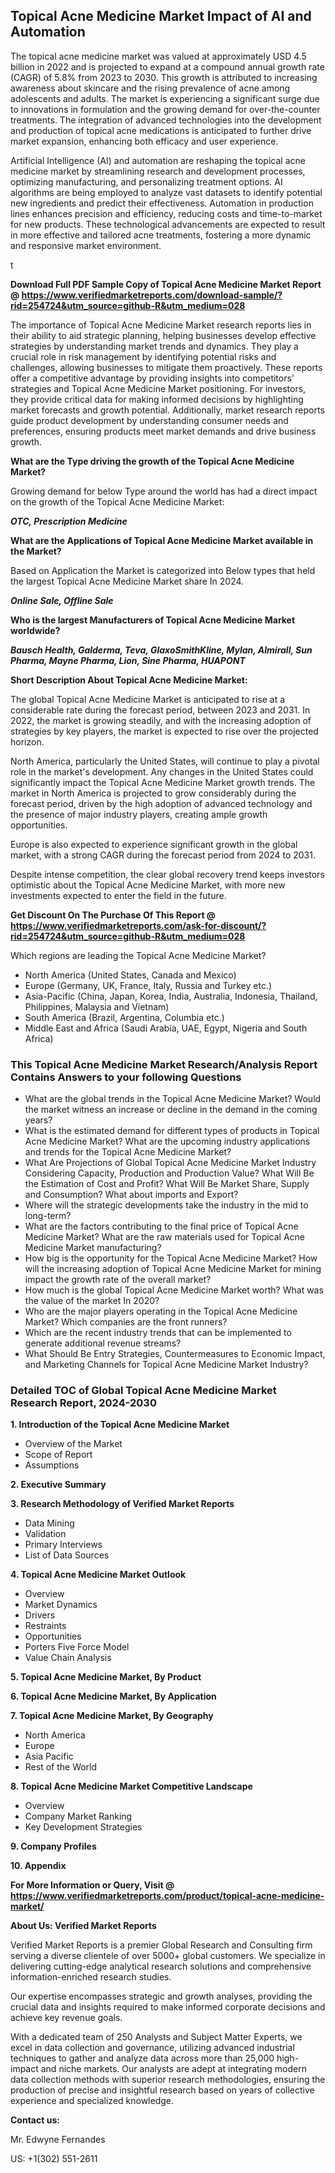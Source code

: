 <h2>Topical Acne Medicine Market Impact of AI and Automation</h2><p>The topical acne medicine market was valued at approximately USD 4.5 billion in 2022 and is projected to expand at a compound annual growth rate (CAGR) of 5.8% from 2023 to 2030. This growth is attributed to increasing awareness about skincare and the rising prevalence of acne among adolescents and adults. The market is experiencing a significant surge due to innovations in formulation and the growing demand for over-the-counter treatments. The integration of advanced technologies into the development and production of topical acne medications is anticipated to further drive market expansion, enhancing both efficacy and user experience.</p><p>Artificial Intelligence (AI) and automation are reshaping the topical acne medicine market by streamlining research and development processes, optimizing manufacturing, and personalizing treatment options. AI algorithms are being employed to analyze vast datasets to identify potential new ingredients and predict their effectiveness. Automation in production lines enhances precision and efficiency, reducing costs and time-to-market for new products. These technological advancements are expected to result in more effective and tailored acne treatments, fostering a more dynamic and responsive market environment.</p>t</p><p id="" class=""><strong>Download Full PDF Sample Copy of Topical Acne Medicine Market Report @ <a href="https://www.verifiedmarketreports.com/download-sample/?rid=254724&utm_source=github-R&utm_medium=028" target="_blank">https://www.verifiedmarketreports.com/download-sample/?rid=254724&utm_source=github-R&utm_medium=028</a></strong></p><p>The importance of&nbsp;Topical Acne Medicine Market research reports lies in their ability to aid strategic planning, helping businesses develop effective strategies by understanding market trends and dynamics. They play a crucial role in risk management by identifying potential risks and challenges, allowing businesses to mitigate them proactively. These reports offer a competitive advantage by providing insights into competitors' strategies and Topical Acne Medicine Market positioning. For investors, they provide critical data for making informed decisions by highlighting market forecasts and growth potential. Additionally, market research reports guide product development by understanding consumer needs and preferences, ensuring products meet market demands and drive business growth.</p><p><strong>What are the&nbsp;Type driving the growth of the Topical Acne Medicine Market?</strong></p><p id="" class="">Growing demand for below Type around the world has had a direct impact on the growth of the Topical Acne Medicine Market:</p><em><strong>OTC, Prescription Medicine</strong></em></p><strong>What are the&nbsp;Applications&nbsp;of Topical Acne Medicine Market available in the Market?</strong></p><p id="" class="">Based on Application the Market is categorized into Below types that held the largest Topical Acne Medicine Market share In 2024.</p><em><strong>Online Sale, Offline Sale</strong></em></p><strong>Who is the largest Manufacturers of Topical Acne Medicine Market worldwide?</strong></p><p><em><strong>Bausch Health, Galderma, Teva, GlaxoSmithKline, Mylan, Almirall, Sun Pharma, Mayne Pharma, Lion, Sine Pharma, HUAPONT</strong></em></p><p id="" class=""><strong>Short Description About Topical Acne Medicine Market:</strong></p><p>The global Topical Acne Medicine Market is anticipated to rise at a considerable rate during the forecast period, between 2023 and 2031. In 2022, the market is growing steadily, and with the increasing adoption of strategies by key players, the market is expected to rise over the projected horizon.</p><p>North America, particularly the United States, will continue to play a pivotal role in the market's development. Any changes in the United States could significantly impact the Topical Acne Medicine Market growth trends. The market in North America is projected to grow considerably during the forecast period, driven by the high adoption of advanced technology and the presence of major industry players, creating ample growth opportunities.</p><p>Europe is also expected to experience significant growth in the global market, with a strong CAGR during the forecast period from 2024 to 2031.</p><p>Despite intense competition, the clear global recovery trend keeps investors optimistic about the Topical Acne Medicine Market, with more new investments expected to enter the field in the future.</p><p id="" class=""><strong>Get Discount On The Purchase Of This Report @ <a href="https://www.verifiedmarketreports.com/ask-for-discount/?rid=254724&utm_source=github-R&utm_medium=028" target="_blank">https://www.verifiedmarketreports.com/ask-for-discount/?rid=254724&utm_source=github-R&utm_medium=028</a></strong></p>Which regions are leading the Topical Acne Medicine Market?</p><ul><li>North America (United States, Canada and Mexico)</li><li>Europe (Germany, UK, France, Italy, Russia and Turkey etc.)</li><li>Asia-Pacific (China, Japan, Korea, India, Australia, Indonesia, Thailand, Philippines, Malaysia and Vietnam)</li><li>South America (Brazil, Argentina, Columbia etc.)</li><li>Middle East and Africa (Saudi Arabia, UAE, Egypt, Nigeria and South Africa)</li></ul><h3 id="" class="">This Topical Acne Medicine Market Research/Analysis Report Contains Answers to your following Questions</h3><ul><li>What are the global trends in the Topical Acne Medicine Market? Would the market witness an increase or decline in the demand in the coming years?</li><li>What is the estimated demand for different types of products in Topical Acne Medicine Market? What are the upcoming industry applications and trends for the Topical Acne Medicine Market?</li><li>What Are Projections of Global Topical Acne Medicine Market Industry Considering Capacity, Production and Production Value? What Will Be the Estimation of Cost and Profit? What Will Be Market Share, Supply and Consumption? What about imports and Export?</li><li>Where will the strategic developments take the industry in the mid to long-term?</li><li>What are the factors contributing to the final price of Topical Acne Medicine Market? What are the raw materials used for Topical Acne Medicine Market manufacturing?</li><li>How big is the opportunity for the Topical Acne Medicine Market? How will the increasing adoption of Topical Acne Medicine Market for mining impact the growth rate of the overall market?</li><li>How much is the global Topical Acne Medicine Market worth? What was the value of the market In 2020?</li><li>Who are the major players operating in the Topical Acne Medicine Market? Which companies are the front runners?</li><li>Which are the recent industry trends that can be implemented to generate additional revenue streams?</li><li>What Should Be Entry Strategies, Countermeasures to Economic Impact, and Marketing Channels for Topical Acne Medicine Market Industry?</li></ul><h3 id="" class="">Detailed TOC of Global Topical Acne Medicine Market Research Report, 2024-2030</h3><p id="" class=""><strong>1. Introduction of the Topical Acne Medicine Market</strong></p><ul><li>Overview of the Market</li><li>Scope of Report</li><li>Assumptions</li></ul><p id="" class=""><strong>2. Executive Summary</strong></p><p id="" class=""><strong>3. Research Methodology of Verified Market Reports</strong></p><ul><li>Data Mining</li><li>Validation</li><li>Primary Interviews</li><li>List of Data Sources</li></ul><p id="" class=""><strong>4. Topical Acne Medicine Market Outlook</strong></p><ul><li>Overview</li><li>Market Dynamics</li><li>Drivers</li><li>Restraints</li><li>Opportunities</li><li>Porters Five Force Model</li><li>Value Chain Analysis</li></ul><p id="" class=""><strong>5. Topical Acne Medicine Market, By Product</strong></p><p id="" class=""><strong>6. Topical Acne Medicine Market, By Application</strong></p><p id="" class=""><strong>7. Topical Acne Medicine Market, By Geography</strong></p><ul><li>North America</li><li>Europe</li><li>Asia Pacific</li><li>Rest of the World</li></ul><p id="" class=""><strong>8. Topical Acne Medicine Market Competitive Landscape</strong></p><ul><li>Overview</li><li>Company Market Ranking</li><li>Key Development Strategies</li></ul><p id="" class=""><strong>9. Company Profiles</strong></p><p id="" class=""><strong>10. Appendix</strong></p><p id="" class=""><strong>For More Information or Query, Visit @ <a href="https://www.verifiedmarketreports.com/product/topical-acne-medicine-market/" target="_blank">https://www.verifiedmarketreports.com/product/topical-acne-medicine-market/</a></strong></p><p id="" class=""><strong>About Us: Verified Market Reports</strong></p><p id="" class="">Verified Market Reports is a premier Global Research and Consulting firm serving a diverse clientele of over 5000+ global customers. We specialize in delivering cutting-edge analytical research solutions and comprehensive information-enriched research studies.</p><p id="" class="">Our expertise encompasses strategic and growth analyses, providing the crucial data and insights required to make informed corporate decisions and achieve key revenue goals.</p><p id="" class="">With a dedicated team of 250 Analysts and Subject Matter Experts, we excel in data collection and governance, utilizing advanced industrial techniques to gather and analyze data across more than 25,000 high-impact and niche markets. Our analysts are adept at integrating modern data collection methods with superior research methodologies, ensuring the production of precise and insightful research based on years of collective experience and specialized knowledge.</p><p id="" class=""><strong>Contact us:</strong></p><p id="" class="">Mr. Edwyne Fernandes</p><p id="" class="">US: +1(302) 551-2611</p>